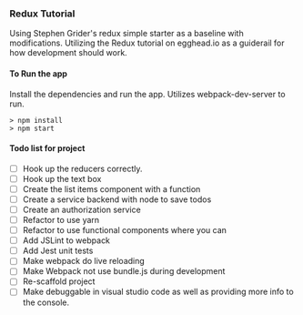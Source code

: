 ### Redux Tutorial
Using Stephen Grider's redux simple starter as a baseline with modifications.
Utilizing the Redux tutorial on egghead.io as a guiderail for how development should work.

#### To Run the app
Install the dependencies and run the app. Utilizes webpack-dev-server to run.
```
> npm install
> npm start
```

#### Todo list for project
- [ ] Hook up the reducers correctly.
- [ ] Hook up the text box
- [ ] Create the list items component with a function
- [ ] Create a service backend with node to save todos
- [ ] Create an authorization service
- [ ] Refactor to use yarn
- [ ] Refactor to use functional components where you can
- [ ] Add JSLint to webpack
- [ ] Add Jest unit tests
- [ ] Make webpack do live reloading
- [ ] Make Webpack not use bundle.js during development
- [ ] Re-scaffold project
- [ ] Make debuggable in visual studio code as well as providing more info to the console. 
